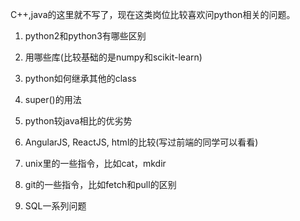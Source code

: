 C++,java的这里就不写了，现在这类岗位比较喜欢问python相关的问题。  

1. python2和python3有哪些区别  

2. 用哪些库(比较基础的是numpy和scikit-learn)  

3. python如何继承其他的class  

4. super()的用法  

5. python较java相比的优劣势  

6. AngularJS, ReactJS, html的比较(写过前端的同学可以看看)  

7. unix里的一些指令，比如cat，mkdir  

8. git的一些指令，比如fetch和pull的区别  

9. SQL一系列问题  
